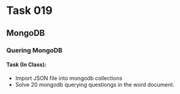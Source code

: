 # Task 019

## MongoDB


### Quering MongoDB

#### Task (In Class):
- Import JSON file into mongodb collections
- Solve 20 mongodb querying questiongs in the word document.
